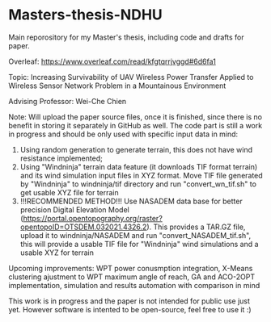 # Masters-thesis-NDHU

Main reporository for my Master's thesis, including code and drafts for paper.

Overleaf: https://www.overleaf.com/read/kfgtqrrjvggd#6d6fa1

Topic: Increasing Survivability of UAV Wireless Power Transfer Applied to Wireless Sensor Network Problem in a Mountainous Environment

Advising Professor: Wei-Che Chien

Note: Will upload the paper source files, once it is finished, since there is no benefit in storing it separately in GitHub as well. The code part is still a work in progress and should be only used with specific input data in mind:
1) Using random generation to generate terrain, this does not have wind resistance implemented;
2) Using "Windninja" terrain data feature (it downloads TIF format terrain) and its wind simulation input files in XYZ format. Move TIF file generated by "Windninja" to windninja/tif directory and run "convert_wn_tif.sh" to get usable XYZ file for terrain
3) !!!RECOMMENDED METHOD!!! Use NASADEM data base for better precision Digital Elevation Model (https://portal.opentopography.org/raster?opentopoID=OTSDEM.032021.4326.2). This provides a TAR.GZ file, upload it to windninja/NASADEM and run "convert_NASADEM_tif.sh", this will provide a usable TIF file for "Windninja" wind simulations and a usable XYZ for terrain

Upcoming improvements: WPT power conusmption integration, X-Means clustering ajustment to WPT maximum angle of reach, GA and ACO-2OPT implementation, simulation and results automation with comparison in mind

This work is in progress and the paper is not intended for public use just yet. However software is intented to be open-source, feel free to use it :)
